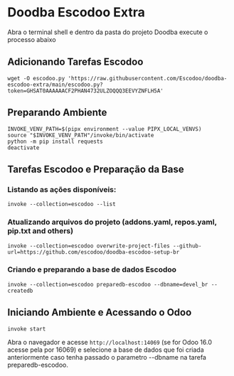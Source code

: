 # Doodba Escodoo Extra

Abra o terminal shell e dentro da pasta do projeto Doodba execute o processo abaixo

## Adicionando Tarefas Escodoo
```
wget -O escodoo.py 'https://raw.githubusercontent.com/Escodoo/doodba-escodoo-extra/main/escodoo.py?token=GHSAT0AAAAAACF2PHAN4732ULZOQQQ3EEVYZNFLH5A'
```

## Preparando Ambiente

```
INVOKE_VENV_PATH=$(pipx environment --value PIPX_LOCAL_VENVS)
source "$INVOKE_VENV_PATH"/invoke/bin/activate
python -m pip install requests
deactivate
```

## Tarefas Escodoo e Preparação da Base

### Listando as ações disponíveis:
```
invoke --collection=escodoo --list 
```

### Atualizando arquivos do projeto (addons.yaml, repos.yaml, pip.txt and others)
```
invoke --collection=escodoo overwrite-project-files --github-url=https://github.com/escodoo/doodba-escodoo-setup-br
```

### Criando e preparando a base de dados Escodoo
```
invoke --collection=escodoo preparedb-escodoo --dbname=devel_br --createdb
```

## Iniciando Ambiente e Acessando o Odoo
```
invoke start
```

Abra o navegador e acesse `http://localhost:14069` (se for Odoo 16.0 acesse pela por 16069) e selecione a base de dados que foi criada anteriormente caso tenha passado o parametro --dbname na tarefa preparedb-escodoo.
